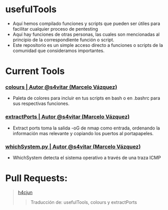 # usefulTools
- Aquí hemos compilado funciones y scripts que pueden ser útiles para facilitar cualquier proceso de pentesting
- Aquí hay funciones de otras personas, las cuales son mencionadas al principio de la correspondiente función o script.
- Este repositorio es un simple acceso directo a funciones o scripts de la comunidad que consideramos importantes.

# Current Tools
### [colours | Autor @s4vitar (Marcelo Vázquez)](https://github.com/sikumy/usefulTools/blob/main/colours)
- Paleta de colores para incluir en tus scripts en bash o en .bashrc para sus respectivas funciones.
###  [extractPorts | Autor @s4vitar (Marcelo Vázquez)](https://github.com/sikumy/usefulTools/blob/main/extractPorts)
- Extract ports toma la salida -oG de nmap como entrada, ordenando la información mas relevante y copiando los puertos al portapapeles.
### [whichSystem.py | Autor @s4vitar (Marcelo Vázquez)](https://github.com/sikumy/usefulTools/blob/main/whichSystem.py)
- WhichSystem detecta el sistema operativo a través de una traza ICMP

# Pull Requests:
> [h4cjun](https://github.com/h3cjun)
> > Traducción de: usefulTools, colours y extractPorts
